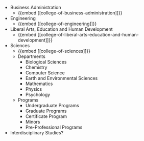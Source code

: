 - Business Administration
	- {{embed [[college-of-business-administration]]}}
- Engineering
	- {{embed [[college-of-engineering]]}}
- Liberal Arts, Education and Human Development
	- {{embed [[college-of-liberal-arts-education-and-human-development]]}}
- Sciences
	- {{embed [[college-of-sciences]]}}
	- Departments
		- Biological Sciences
		- Chemistry
		- Computer Science
		- Earth and Environmental Sciences
		- Mathematics
		- Physics
		- Psychology
	- Programs
		- Undergraduate Programs
		- Graduate Programs
		- Certificate Program
		- Minors
		- Pre-Professional Programs
- Interdisciplinary Studies?